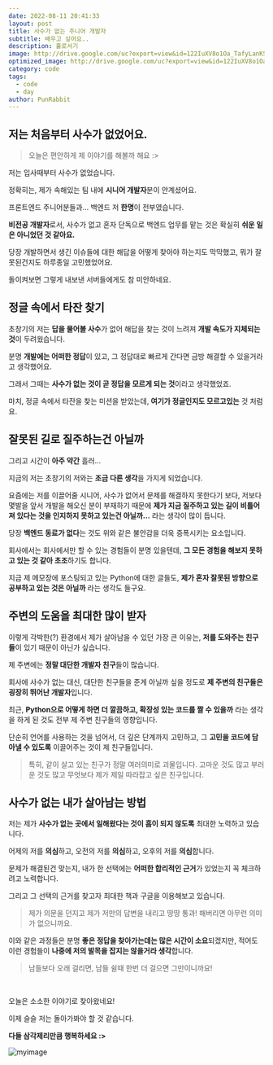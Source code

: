 ```yaml
---
date: 2022-08-11 20:41:33
layout: post
title: 사수가 없는 주니어 개발자
subtitle: 배우고 싶어요..
description: 홀로서기
image: http://drive.google.com/uc?export=view&id=122IuXV8o1Oa_TafyLanKSXWYZ-rRe9gb
optimized_image: http://drive.google.com/uc?export=view&id=122IuXV8o1Oa_TafyLanKSXWYZ-rRe9gb
category: code
tags:
  - code
  - day
author: PunRabbit
---
```


## 저는 처음부터 사수가 없었어요.

> 오늘은 편안하게 제 이야기를 해볼까 해요 :>

저는 입사때부터 사수가 없었습니다.

정확히는, 제가 속해있는 팀 내에 **시니어 개발자**분이 안계셨어요.


프론트엔드 주니어분들과... 백엔드 저 **한명**이 전부였습니다.

**비전공 개발자**로서, 사수가 없고 혼자 단독으로 백엔드 업무를 맡는 것은 확실히 **쉬운 일은 아니었던 것 같아요.**

당장 개발하면서 생긴 이슈들에 대한 해답을 어떻게 찾아야 하는지도 막막했고, 뭐가 잘못된건지도 하루종일 고민했었어요.

돌이켜보면 그렇게 내보낸 서버들에게도 참 미안하네요.

## 정글 속에서 타잔 찾기

초창기의 저는 **답을 물어볼 사수**가 없어 해답을 찾는 것이 느려져 **개발 속도가 지체되는 것**이 두려웠습니다.

분명 **개발에는 어떠한 정답**이 있고, 그 정답대로 빠르게 간다면 금방 해결할 수 있을거라고 생각했어요.

그래서 그때는 **사수가 없는 것이 곧 정답을 모르게 되는 것**이라고 생각했었죠.

마치, 정글 속에서 타잔을 찾는 미션을 받았는데, **여기가 정글인지도 모르고있는** 것 처럼요.

## 잘못된 길로 질주하는건 아닐까

그리고 시간이 **아주 약간** 흘러...

지금의 저는 초창기의 저와는 **조금 다른 생각**을 가지게 되었습니다.

요즘에는 저를 이끌어줄 시니어, 사수가 없어서 문제를 해결하지 못한다기 보다, 저보다 몇발을 앞서 개발을 해오신 분이 부재하기 때문에 **제가 지금 질주하고 있는 길이 비틀어져 있다는 것을 인지하지 못하고 있는건 아닐까...** 라는 생각이 많이 듭니다.

당장 **백엔드 동료가 없다**는 것도 위와 같은 불안감을 더욱 증폭시키는 요소입니다.

회사에서는 회사에서만 할 수 있는 경험들이 분명 있을텐데, **그 모든 경험을 해보지 못하고 있는 것 같아 초조**하기도 합니다.

지금 제 메모장에 포스팅되고 있는 Python에 대한 글들도, **제가 혼자 잘못된 방향으로 공부하고 있는 것은 아닐까** 라는 생각도 들구요.

## 주변의 도움을 최대한 많이 받자

이렇게 각박한(?) 환경에서 제가 살아남을 수 있던 가장 큰 이유는, **저를 도와주는 친구들**이 있기 때문이 아닌가 싶습니다.

제 주변에는 **정말 대단한 개발자 친구**들이 많습니다.

회사에 사수가 없는 대신, 대단한 친구들을 준게 아닐까 싶을 정도로 **제 주변의 친구들은 굉장히 뛰어난 개발자**입니다.

최근, **Python으로 어떻게 하면 더 깔끔하고, 확장성 있는 코드를 짤 수 있을까** 라는 생각을 하게 된 것도 전부 제 주변 친구들의 영향입니다.

단순히 언어를 사용하는 것을 넘어서, 더 깊은 단계까지 고민하고, 그 **고민을 코드에 담아낼 수 있도록** 이끌어주는 것이 제 친구들입니다.

> 특히, 같이 살고 있는 친구가 정말 여러의미로 괴물입니다. 고마운 것도 많고 부러운 것도 많고 무엇보다 제가 제일 따라잡고 싶은 친구입니다.


## 사수가 없는 내가 살아남는 방법

저는 제가 **사수가 없는 곳에서 일해왔다는 것이 흠이 되지 않도록** 최대한 노력하고 있습니다.

어제의 저를 **의심**하고, 오전의 저를 **의심**하고, 오후의 저를 **의심**합니다.

문제가 해결된건 맞는지, 내가 한 선택에는 **어떠한 합리적인 근거**가 있었는지 꼭 체크하려고 노력합니다.

그리고 그 선택의 근거를 찾고자 최대한 책과 구글을 이용해보고 있습니다.

> 제가 의문을 던지고 제가 저만의 답변을 내리고 땅땅 통과! 해버리면 아무런 의미가 없으니까요.

이와 같은 과정들은 분명 **좋은 정답을 찾아가는데는 많은 시간이 소요**되겠지만, 적어도 이런 경험들이 **나중에 저의 발목을 잡지는 않을거라 생각**합니다.

> 남들보다 오래 걸리면, 남들 쉴때 한번 더 걸으면 그만이니까요!

<br/>

오늘은 소소한 이야기로 찾아왔네요!

이제 슬슬 저는 돌아가봐야 할 것 같습니다.

**다들 삼각제리만큼 행복하세요 :>**

![myimage](http://drive.google.com/uc?export=view&id=1277uFGv5qgWq_CRS9ggA0tHOBaq5CeDF)




 
